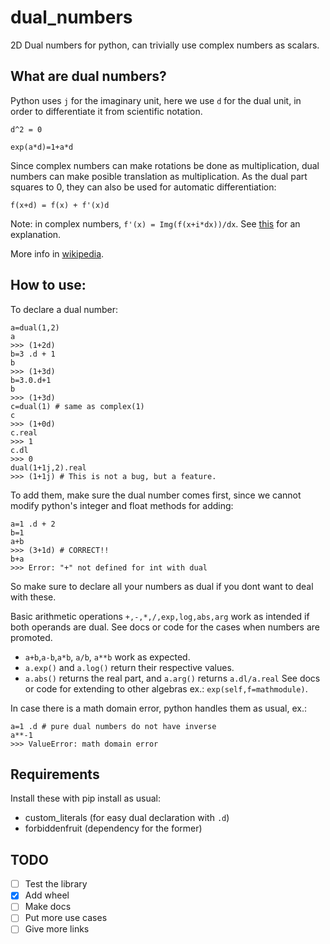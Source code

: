 # dual_numbers
2D Dual numbers for python, can trivially use complex numbers as scalars.

## What are dual numbers?
Python uses ```j``` for the imaginary unit, here we use ```d```  for
the dual unit, in order to differentiate it from scientific notation.
 
```d^2 = 0```

```exp(a*d)=1+a*d```

Since complex numbers can make rotations be done as multiplication,
dual numbers can make posible translation as multiplication. As the dual
part squares to 0, they can also be used for automatic differentiation:

```f(x+d) = f(x) + f'(x)d```

Note: in complex numbers, `f'(x) = Img(f(x+i*dx))/dx`. See [this](https://www.hedonisticlearning.com/posts/complex-step-differentiation.html)
for an explanation.

More info in [wikipedia](https://en.wikipedia.org/wiki/Dual_number).
## How to use:
To declare a dual number:
```
a=dual(1,2)
a
>>> (1+2d)
b=3 .d + 1
b
>>> (1+3d)
b=3.0.d+1
b
>>> (1+3d)
c=dual(1) # same as complex(1)
c
>>> (1+0d)
c.real
>>> 1
c.dl
>>> 0
dual(1+1j,2).real
>>> (1+1j) # This is not a bug, but a feature.
```

To add them, make sure the dual number comes first, since we cannot modify
python's integer and float methods for adding:

```
a=1 .d + 2
b=1
a+b
>>> (3+1d) # CORRECT!!
b+a
>>> Error: "+" not defined for int with dual
```

So make sure to declare all your numbers as dual if you dont 
want to deal with these.

Basic arithmetic operations `+,-,*,/,exp,log,abs,arg` work as intended if both
operands are dual. See docs or code for the cases when numbers are promoted.

* `a+b`,`a-b`,`a*b`, `a/b`, `a**b` work as expected.
* `a.exp()` and `a.log()` return their respective values. 
* `a.abs()` returns the real part, and `a.arg()` returns `a.dl/a.real`
See docs or code for extending to other algebras ex.: `exp(self,f=mathmodule)`.

In case there is a math domain error, python handles them as usual, ex.:
```
a=1 .d # pure dual numbers do not have inverse
a**-1
>>> ValueError: math domain error
```
## Requirements
Install these with pip install as usual:

* custom_literals (for easy dual declaration with `.d`)
* forbiddenfruit (dependency for the former)

## TODO
- [ ] Test the library
- [X] Add wheel
- [ ] Make docs
- [ ] Put more use cases
- [ ] Give more links
